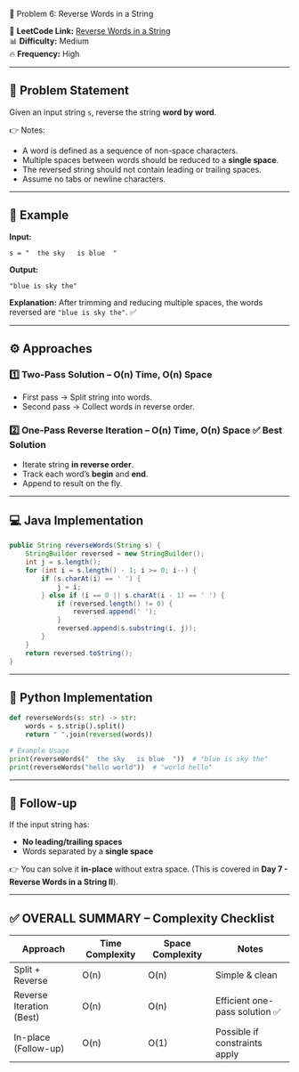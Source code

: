 📌 Problem 6: Reverse Words in a String  

🔗 **LeetCode Link:** [Reverse Words in a String](https://oj.leetcode.com/problems/reverse-words-in-a-string/)  
📊 **Difficulty:** Medium  
🔥 **Frequency:** High  

---

## 📝 Problem Statement  
Given an input string `s`, reverse the string **word by word**.  

👉 Notes:  
- A word is defined as a sequence of non-space characters.  
- Multiple spaces between words should be reduced to a **single space**.  
- The reversed string should not contain leading or trailing spaces.  
- Assume no tabs or newline characters.  

---

## 📖 Example  

**Input:**  
```text
s = "  the sky   is blue  "
````

**Output:**

```text
"blue is sky the"
```

**Explanation:**
After trimming and reducing multiple spaces, the words reversed are `"blue is sky the"`. ✅

---

## ⚙️ Approaches

### 1️⃣ Two-Pass Solution – O(n) Time, O(n) Space

* First pass → Split string into words.
* Second pass → Collect words in reverse order.

### 2️⃣ One-Pass Reverse Iteration – O(n) Time, O(n) Space ✅ Best Solution

* Iterate string **in reverse order**.
* Track each word’s **begin** and **end**.
* Append to result on the fly.

---

## 💻 Java Implementation

```java
public String reverseWords(String s) {
    StringBuilder reversed = new StringBuilder();
    int j = s.length();
    for (int i = s.length() - 1; i >= 0; i--) {
        if (s.charAt(i) == ' ') {
            j = i;
        } else if (i == 0 || s.charAt(i - 1) == ' ') {
            if (reversed.length() != 0) {
                reversed.append(' ');
            }
            reversed.append(s.substring(i, j));
        }
    }
    return reversed.toString();
}
```

---

## 🚀 Python Implementation

```python
def reverseWords(s: str) -> str:
    words = s.strip().split()
    return " ".join(reversed(words))

# Example Usage
print(reverseWords("  the sky   is blue  "))  # "blue is sky the"
print(reverseWords("hello world"))  # "world hello"
```

---

## 🔮 Follow-up

If the input string has:

* **No leading/trailing spaces**
* Words separated by a **single space**

👉 You can solve it **in-place** without extra space.
(This is covered in **Day 7 - Reverse Words in a String II**).

---

## ✅ OVERALL SUMMARY – Complexity Checklist

| Approach                 | Time Complexity | Space Complexity | Notes                         |
| ------------------------ | --------------- | ---------------- | ----------------------------- |
| Split + Reverse          | O(n)            | O(n)             | Simple & clean                |
| Reverse Iteration (Best) | O(n)            | O(n)             | Efficient one-pass solution ✅ |
| In-place (Follow-up)     | O(n)            | O(1)             | Possible if constraints apply |

```

